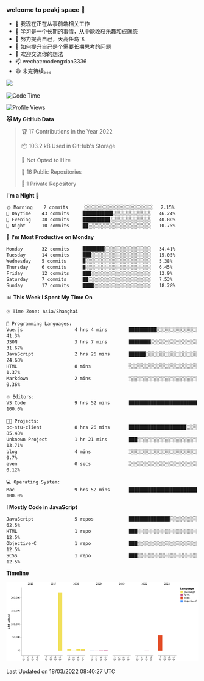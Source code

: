 ### welcome to peakj space 👋



- 🔭 我现在正在从事前端相关工作
- 🌱 学习是一个长期的事情，从中能收获乐趣和成就感
- 👯 努力提高自己，天高任鸟飞
- 🤔 如何提升自己是个需要长期思考的问题
- 💬 欢迎交流你的想法
- 📫 wechat:modengxian3336
- 😄 未完待续。。。

![](https://s2.ax1x.com/2019/06/28/ZKxc4J.jpg)

<!--START_SECTION:waka-->
![Code Time](http://img.shields.io/badge/Code%20Time-1%2C048%20hrs%2028%20mins-blue)

![Profile Views](http://img.shields.io/badge/Profile%20Views-0-blue)

**🐱 My GitHub Data** 

> 🏆 17 Contributions in the Year 2022
 > 
> 📦 103.2 kB Used in GitHub's Storage 
 > 
> 🚫 Not Opted to Hire
 > 
> 📜 16 Public Repositories 
 > 
> 🔑 1 Private Repository 
 > 
**I'm a Night 🦉** 

```text
🌞 Morning    2 commits      ░░░░░░░░░░░░░░░░░░░░░░░░░   2.15% 
🌆 Daytime    43 commits     ███████████░░░░░░░░░░░░░░   46.24% 
🌃 Evening    38 commits     ██████████░░░░░░░░░░░░░░░   40.86% 
🌙 Night      10 commits     ██░░░░░░░░░░░░░░░░░░░░░░░   10.75%

```
📅 **I'm Most Productive on Monday** 

```text
Monday       32 commits     ████████░░░░░░░░░░░░░░░░░   34.41% 
Tuesday      14 commits     ███░░░░░░░░░░░░░░░░░░░░░░   15.05% 
Wednesday    5 commits      █░░░░░░░░░░░░░░░░░░░░░░░░   5.38% 
Thursday     6 commits      █░░░░░░░░░░░░░░░░░░░░░░░░   6.45% 
Friday       12 commits     ███░░░░░░░░░░░░░░░░░░░░░░   12.9% 
Saturday     7 commits      ██░░░░░░░░░░░░░░░░░░░░░░░   7.53% 
Sunday       17 commits     ████░░░░░░░░░░░░░░░░░░░░░   18.28%

```


📊 **This Week I Spent My Time On** 

```text
⌚︎ Time Zone: Asia/Shanghai

💬 Programming Languages: 
Vue.js                   4 hrs 4 mins        ██████████░░░░░░░░░░░░░░░   41.3% 
JSON                     3 hrs 7 mins        ████████░░░░░░░░░░░░░░░░░   31.67% 
JavaScript               2 hrs 26 mins       ██████░░░░░░░░░░░░░░░░░░░   24.68% 
HTML                     8 mins              ░░░░░░░░░░░░░░░░░░░░░░░░░   1.37% 
Markdown                 2 mins              ░░░░░░░░░░░░░░░░░░░░░░░░░   0.36%

🔥 Editors: 
VS Code                  9 hrs 52 mins       █████████████████████████   100.0%

🐱‍💻 Projects: 
pc-stu-client            8 hrs 26 mins       █████████████████████░░░░   85.48% 
Unknown Project          1 hr 21 mins        ███░░░░░░░░░░░░░░░░░░░░░░   13.71% 
blog                     4 mins              ░░░░░░░░░░░░░░░░░░░░░░░░░   0.7% 
even                     0 secs              ░░░░░░░░░░░░░░░░░░░░░░░░░   0.12%

💻 Operating System: 
Mac                      9 hrs 52 mins       █████████████████████████   100.0%

```

**I Mostly Code in JavaScript** 

```text
JavaScript               5 repos             ███████████████░░░░░░░░░░   62.5% 
HTML                     1 repo              ███░░░░░░░░░░░░░░░░░░░░░░   12.5% 
Objective-C              1 repo              ███░░░░░░░░░░░░░░░░░░░░░░   12.5% 
SCSS                     1 repo              ███░░░░░░░░░░░░░░░░░░░░░░   12.5%

```


**Timeline**

![Chart not found](https://raw.githubusercontent.com/PeakJ/PeakJ/master/charts/bar_graph.png) 


 Last Updated on 18/03/2022 08:40:27 UTC
<!--END_SECTION:waka-->
